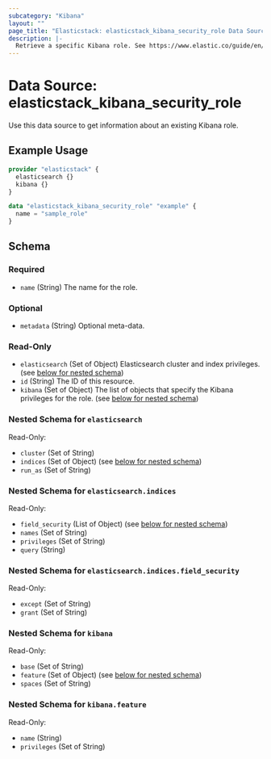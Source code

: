 ```yaml
---
subcategory: "Kibana"
layout: ""
page_title: "Elasticstack: elasticstack_kibana_security_role Data Source"
description: |-
  Retrieve a specific Kibana role. See https://www.elastic.co/guide/en/kibana/master/role-management-specific-api-get.html
---
```


# Data Source: elasticstack_kibana_security_role

Use this data source to get information about an existing Kibana role. 

## Example Usage

```terraform
provider "elasticstack" {
  elasticsearch {}
  kibana {}
}

data "elasticstack_kibana_security_role" "example" {
  name = "sample_role"
}
```

<!-- schema generated by tfplugindocs -->
## Schema

### Required

- `name` (String) The name for the role.

### Optional

- `metadata` (String) Optional meta-data.

### Read-Only

- `elasticsearch` (Set of Object) Elasticsearch cluster and index privileges. (see [below for nested schema](#nestedatt--elasticsearch))
- `id` (String) The ID of this resource.
- `kibana` (Set of Object) The list of objects that specify the Kibana privileges for the role. (see [below for nested schema](#nestedatt--kibana))

<a id="nestedatt--elasticsearch"></a>
### Nested Schema for `elasticsearch`

Read-Only:

- `cluster` (Set of String)
- `indices` (Set of Object) (see [below for nested schema](#nestedobjatt--elasticsearch--indices))
- `run_as` (Set of String)

<a id="nestedobjatt--elasticsearch--indices"></a>
### Nested Schema for `elasticsearch.indices`

Read-Only:

- `field_security` (List of Object) (see [below for nested schema](#nestedobjatt--elasticsearch--indices--field_security))
- `names` (Set of String)
- `privileges` (Set of String)
- `query` (String)

<a id="nestedobjatt--elasticsearch--indices--field_security"></a>
### Nested Schema for `elasticsearch.indices.field_security`

Read-Only:

- `except` (Set of String)
- `grant` (Set of String)




<a id="nestedatt--kibana"></a>
### Nested Schema for `kibana`

Read-Only:

- `base` (Set of String)
- `feature` (Set of Object) (see [below for nested schema](#nestedobjatt--kibana--feature))
- `spaces` (Set of String)

<a id="nestedobjatt--kibana--feature"></a>
### Nested Schema for `kibana.feature`

Read-Only:

- `name` (String)
- `privileges` (Set of String)

